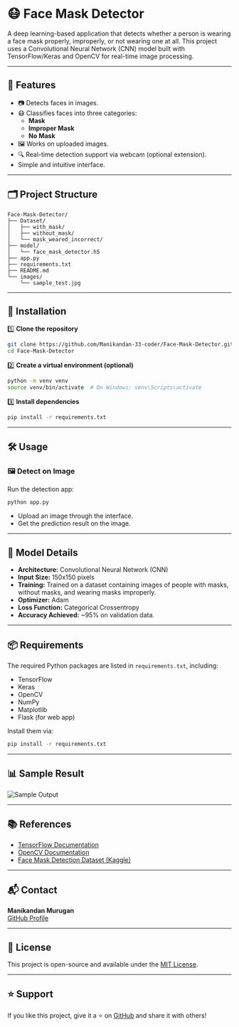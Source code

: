 
# 😷 Face Mask Detector

A deep learning-based application that detects whether a person is wearing a face mask properly, improperly, or not wearing one at all. This project uses a Convolutional Neural Network (CNN) model built with TensorFlow/Keras and OpenCV for real-time image processing.

---

## 📌 Features

- 📷 Detects faces in images.
- 😷 Classifies faces into three categories:
  - **Mask**
  - **Improper Mask**
  - **No Mask**
- 🖼️ Works on uploaded images.
- 🔍 Real-time detection support via webcam (optional extension).
- Simple and intuitive interface.

---

## 🗂️ Project Structure

```
Face-Mask-Detector/
├── Dataset/
│   ├── with_mask/
│   ├── without_mask/
│   └── mask_weared_incorrect/
├── model/
│   └── face_mask_detector.h5
├── app.py
├── requirements.txt
├── README.md
└── images/
    └── sample_test.jpg
```

---

## 🚀 Installation

1️⃣ **Clone the repository**

```bash
git clone https://github.com/Manikandan-33-coder/Face-Mask-Detector.git
cd Face-Mask-Detector
```

2️⃣ **Create a virtual environment (optional)**

```bash
python -m venv venv
source venv/bin/activate  # On Windows: venv\Scripts\activate
```

3️⃣ **Install dependencies**

```bash
pip install -r requirements.txt
```

---

## 🛠️ Usage

### 🖼️ Detect on Image

Run the detection app:

```bash
python app.py
```

- Upload an image through the interface.
- Get the prediction result on the image.

---

## 🧠 Model Details

- **Architecture:** Convolutional Neural Network (CNN)
- **Input Size:** 150x150 pixels
- **Training:** Trained on a dataset containing images of people with masks, without masks, and wearing masks improperly.
- **Optimizer:** Adam
- **Loss Function:** Categorical Crossentropy
- **Accuracy Achieved:** ~95% on validation data.

---

## 📦 Requirements

The required Python packages are listed in `requirements.txt`, including:

- TensorFlow
- Keras
- OpenCV
- NumPy
- Matplotlib
- Flask (for web app)

Install them via:

```bash
pip install -r requirements.txt
```

---

## 📊 Sample Result

![Sample Output](images/sample_test.jpg)

---

## 📚 References

- [TensorFlow Documentation](https://www.tensorflow.org/api_docs)
- [OpenCV Documentation](https://docs.opencv.org/)
- [Face Mask Detection Dataset (Kaggle)](https://www.kaggle.com/datasets)

---

## 📬 Contact

**Manikandan Murugan**  
[GitHub Profile](https://github.com/Manikandan-33-coder)  

---

## 📝 License

This project is open-source and available under the [MIT License](LICENSE).

---

## ⭐ Support

If you like this project, give it a ⭐ on [GitHub](https://github.com/Manikandan-33-coder/Face-Mask-Detector) and share it with others!
